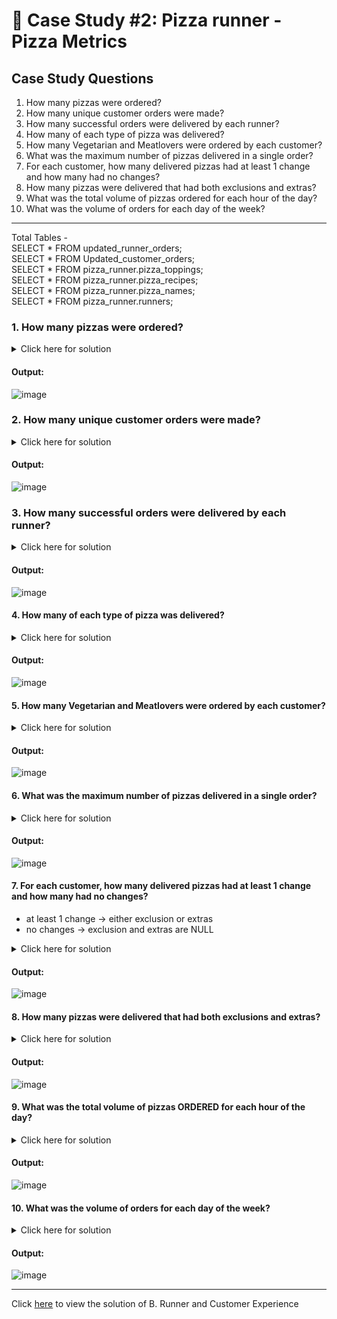 # :pizza: Case Study #2: Pizza runner - Pizza Metrics

## Case Study Questions

1. How many pizzas were ordered?
2. How many unique customer orders were made?
3. How many successful orders were delivered by each runner?
4. How many of each type of pizza was delivered?
5. How many Vegetarian and Meatlovers were ordered by each customer?
6. What was the maximum number of pizzas delivered in a single order?
7. For each customer, how many delivered pizzas had at least 1 change and how many had no changes?
8. How many pizzas were delivered that had both exclusions and extras?
9. What was the total volume of pizzas ordered for each hour of the day?
10. What was the volume of orders for each day of the week?

***
Total Tables -    
SELECT * FROM  updated_runner_orders;   
SELECT * FROM  Updated_customer_orders;   
SELECT * FROM pizza_runner.pizza_toppings;   
SELECT * FROM pizza_runner.pizza_recipes;   
SELECT * FROM pizza_runner.pizza_names;   
SELECT * FROM  pizza_runner.runners;

###  1. How many pizzas were ordered?
<details>
  <summary>Click here for solution</summary>
  
```sql
  select count(pizza_id) as pizza_count from Updated_customer_orders;
```
</details>

#### Output:
![image](https://user-images.githubusercontent.com/120770473/236623764-037c342f-f9ec-433b-bef9-c79426f880de.png)

###  2. How many unique customer orders were made?
<details>
  <summary>Click here for solution</summary>
  
```sql
select count(distinct order_id) as order_count from Updated_customer_orders;  
```
</details>

#### Output:
![image](https://user-images.githubusercontent.com/120770473/236623790-e401b7c5-c956-4b20-90d3-74649db8738d.png)

### 3. How many successful orders were delivered by each runner?
<details>
  <summary>Click here for solution</summary>
  
```sql
SELECT
  runner_id,
  COUNT(order_id) [Successful Order]
FROM updated_runner_orders
WHERE cancellation IS NULL
OR cancellation NOT IN ('Restaurant Cancellation', 'Customer Cancellation')
GROUP BY runner_id
ORDER BY 2 DESC;  
```
</details>

#### Output:
![image](https://user-images.githubusercontent.com/120770473/236623849-11c3fa59-dd6e-47be-b8e4-d44425eb0421.png)

#### 4. How many of each type of pizza was delivered?
<details>
  <summary>Click here for solution</summary>
  
```sql
 SELECT
  p.pizza_name,
  Pizza_count
FROM (SELECT
  c.pizza_id,
  COUNT(r.order_id) AS Pizza_count
FROM updated_runner_orders r
JOIN Updated_customer_orders c
  ON r.order_id = c.order_id
WHERE cancellation IS NULL
OR cancellation NOT IN ('Restaurant Cancellation', 'Customer Cancellation')
GROUP BY c.pizza_id) k
INNER JOIN pizza_runner.[pizza_names] p
  ON k.pizza_id = p.pizza_id; 
```
</details>

#### Output:
![image](https://user-images.githubusercontent.com/120770473/236623909-7dc585d2-23d1-4bfe-818c-5a0b25c33cf0.png)

#### 5. How many Vegetarian and Meatlovers were ordered by each customer?
<details>
  <summary>Click here for solution</summary>
  
```sql
 SELECT
  customer_id,
  SUM(CASE
    WHEN pizza_id = 1 THEN 1
    ELSE 0
  END) AS Orderby_Meatlovers,
  SUM(CASE
    WHEN pizza_id = 2 THEN 1
    ELSE 0
  END) AS Orderby_Vegetarian
FROM Updated_customer_orders
GROUP BY customer_id; 
```
</details>

#### Output:
![image](https://user-images.githubusercontent.com/120770473/236624294-e6ea617b-8705-49ac-9586-e50dad1edf1f.png)

#### 6. What was the maximum number of pizzas delivered in a single order?
<details>
  <summary>Click here for solution</summary>
  
```sql
SELECT
  order_id, pizza_count AS max_count_delivered_pizza
FROM (SELECT top 1
  r.order_id,
  COUNT(c.pizza_id) AS pizza_count
FROM updated_runner_orders r
JOIN Updated_customer_orders c
  ON r.order_id = c.order_id
WHERE cancellation IS NULL
OR cancellation NOT IN ('Restaurant Cancellation', 'Customer Cancellation')
GROUP BY r.order_id
ORDER BY pizza_count desc) k;
```
</details>

#### Output:
![image](https://user-images.githubusercontent.com/120770473/236624380-5db1af42-d49f-4fac-b7d8-c4de70fb75ae.png)

#### 7. For each customer, how many delivered pizzas had at least 1 change and how many had no changes?
- at least 1 change -> either exclusion or extras 
- no changes -> exclusion and extras are NULL
<details>
  <summary>Click here for solution</summary>
  
```sql
SELECT
  c.customer_id,
  SUM(CASE WHEN c.exclusions <> ' ' OR
      c.extras <> ' ' THEN 1 ELSE 0 END) AS Changes,
  SUM(CASE WHEN c.exclusions = ' ' OR
      c.extras = ' ' THEN 1 ELSE 0 END) AS No_changes
FROM updated_runner_orders r
INNER JOIN Updated_customer_orders c
  ON r.order_id = c.order_id
WHERE r.cancellation IS NULL
OR r.cancellation NOT IN ('Restaurant Cancellation', 'Customer Cancellation')
GROUP BY c.customer_id
ORDER BY c.customer_id;
```
</details>

#### Output:
![image](https://user-images.githubusercontent.com/120770473/236624826-0f5a3882-e088-417c-a24f-abcd8021ccfe.png)

#### 8. How many pizzas were delivered that had both exclusions and extras?
<details>
  <summary>Click here for solution</summary>
  
```sql
 SELECT
  customer_id,
  SUM(CASE WHEN c.exclusions <> ' ' AND
      c.extras <> ' ' THEN 1 ELSE 0 END) AS both_change_in_pizza
FROM updated_runner_orders r
INNER JOIN Updated_customer_orders c
  ON r.order_id = c.order_id
WHERE r.cancellation IS NULL
OR r.cancellation NOT IN ('Restaurant Cancellation', 'Customer Cancellation')
GROUP BY customer_id
ORDER BY Customer_id
; 
```
</details>

#### Output:
![image](https://user-images.githubusercontent.com/120770473/236624986-80cceae4-9e5b-4962-a6d1-564adec655d4.png)

#### 9. What was the total volume of pizzas ORDERED for each hour of the day?
<details>
  <summary>Click here for solution</summary>
  
```sql
SELECT
  DATEPART(HOUR, order_time) AS Hour,
  COUNT(1) AS Pizza_Ordered_Count,
  ROUND(100 * COUNT(order_id) / SUM(COUNT(order_id)) OVER (), 2) AS 'Volume of pizzas ordered'
FROM Updated_customer_orders
WHERE order_time IS NOT NULL
GROUP BY DATEPART(HOUR, order_time)
ORDER BY 1;  
```
</details>

#### Output:
![image](https://user-images.githubusercontent.com/120770473/236625238-05630624-73fb-4b57-b545-e0bd327ad9d1.png)

#### 10. What was the volume of orders for each day of the week?
<details>
  <summary>Click here for solution</summary>
  
```sql
SELECT
  DATENAME(dw, order_time) AS Day_of_Week,
  COUNT(1) AS Pizza_Ordered_Count,
  ROUND(100 * COUNT(order_id) / SUM(COUNT(order_id)) OVER (), 2) AS 'Volume of pizzas ordered'
FROM Updated_customer_orders
GROUP BY DATENAME(dw, order_time)
ORDER BY 2 DESC;  
```
</details>

#### Output:
![image](https://user-images.githubusercontent.com/120770473/236625466-1ac29973-64bf-44e8-8cc1-ac7b8f792ebb.png)

  ***
 Click [here]() to view the solution of B. Runner and Customer Experience
